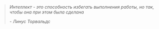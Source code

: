 >*Интеллект - это способность избегать выполнения работы, но так, чтобы она при этом была сделана*
>
>*- Линус Торвальдс*
